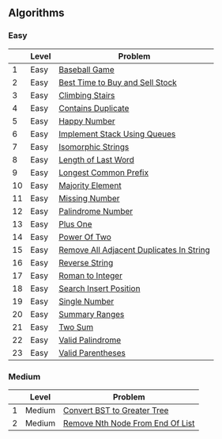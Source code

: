 ## Algorithms

### Easy
|     | Level  | Problem |
|-----|--------|---------|
| 1   | Easy   | [Baseball Game](https://github.com/rdvnabay/LeetCode/blob/master/Algorithms/Solutions/Easy/BaseballGame.cs) |
| 2   | Easy   | [Best Time to Buy and Sell Stock](https://github.com/rdvnabay/LeetCode/blob/master/Algorithms/Solutions/Easy/BestTimeToBuyAndSellStock.cs) |
| 3   | Easy   | [Climbing Stairs](https://github.com/rdvnabay/LeetCode/blob/master/Algorithms/Solutions/Easy/ClimbingStairs.cs) |
| 4   | Easy   | [Contains Duplicate](https://github.com/rdvnabay/LeetCode/blob/master/Algorithms/Solutions/Easy/ContainsDuplicate.cs) |
| 5   | Easy   | [Happy Number](https://github.com/rdvnabay/LeetCode/blob/master/Algorithms/Solutions/Easy/HappyNumber.cs) |
| 6   | Easy   | [Implement Stack Using Queues](https://github.com/rdvnabay/LeetCode/blob/master/Algorithms/Solutions/Easy/ImplementStackUsingQueues.cs) |
| 7   | Easy   | [Isomorphic Strings](https://github.com/rdvnabay/LeetCode/blob/master/Algorithms/Solutions/Easy/IsomorphicStrings.cs) |
| 8   | Easy   | [Length of Last Word](https://github.com/rdvnabay/LeetCode/blob/master/Algorithms/Solutions/Easy/LengthOfLastWord.cs) 
| 9   | Easy   | [Longest Common Prefix](https://github.com/rdvnabay/LeetCode/blob/master/Algorithms/Solutions/Easy/LongestCommonPrefix.cs) | 
| 10  | Easy   | [Majority Element](https://github.com/rdvnabay/LeetCode/blob/master/Algorithms/Solutions/Easy/MajorityElement.cs) |
| 11  | Easy   | [Missing Number](https://github.com/rdvnabay/LeetCode/blob/master/Algorithms/Solutions/Easy/MissingNumber.cs) | 
| 12  | Easy   | [Palindrome Number](https://github.com/rdvnabay/LeetCode/blob/master/Algorithms/Solutions/Easy/PalindromeNumber.cs) | 
| 13  | Easy   | [Plus One](https://github.com/rdvnabay/LeetCode/blob/master/Algorithms/Solutions/Easy/PlusOne.cs) |
| 14  | Easy   | [Power Of Two](https://github.com/rdvnabay/LeetCode/blob/master/Algorithms/Solutions/Easy/PowerOfTwo.cs) |
| 15  | Easy   | [Remove All Adjacent Duplicates In String](https://github.com/rdvnabay/LeetCode/blob/master/Algorithms/Solutions/Easy/RemoveAllAdjacentDuplicatesInString.cs) |
| 16  | Easy   | [Reverse String](https://github.com/rdvnabay/LeetCode/blob/master/Algorithms/Solutions/Easy/ReverseString.cs) |
| 17  | Easy   | [Roman to Integer](https://github.com/rdvnabay/LeetCode/blob/master/Algorithms/Solutions/Easy/RomanToInteger.cs) |
| 18  | Easy   | [Search Insert Position](https://github.com/rdvnabay/LeetCode/blob/master/Algorithms/Solutions/Easy/SearchInsertPosition.cs) |
| 19  | Easy   | [Single Number](https://github.com/rdvnabay/LeetCode/blob/master/Algorithms/Solutions/Easy/SingleNumber.cs) |
| 20  | Easy   | [Summary Ranges](https://github.com/rdvnabay/LeetCode/blob/master/Algorithms/Solutions/Easy/SummaryRanges.cs) |
| 21  | Easy   | [Two Sum](https://github.com/rdvnabay/LeetCode/blob/master/Algorithms/Solutions/Easy/TwoSum.cs) | 
| 22  | Easy   | [Valid Palindrome](https://github.com/rdvnabay/LeetCode/blob/master/Algorithms/Solutions/Easy/ValidPalindrome.cs) |
| 23  | Easy   | [Valid Parentheses](https://github.com/rdvnabay/LeetCode/blob/master/Algorithms/Solutions/Easy/ValidParentheses.cs) |




### Medium
|     | Level  | Problem |
|-----|--------|---------|
| 1   | Medium | [Convert BST to Greater Tree](https://github.com/rdvnabay/LeetCode/blob/master/Algorithms/Solutions/Medium/ConvertBSTToGreaterTree.cs) |
| 2   | Medium | [Remove Nth Node From End Of List](https://github.com/rdvnabay/LeetCode/blob/master/Algorithms/Solutions/Medium/RemoveNthNodeFromEndOfList.cs) |  



